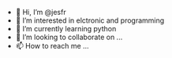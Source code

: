 - 👋 Hi, I’m @jesfr
- 👀 I’m interested in elctronic and programming 
- 🌱 I’m currently learning python
- 💞️ I’m looking to collaborate on ...
- 📫 How to reach me ...

<!---
jesfr/jesfr is a ✨ special ✨ repository because its `README.md` (this file) appears on your GitHub profile.
You can click the Preview link to take a look at your changes.
--->
